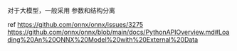 
对于大模型，一般采用 参数和结构分离  

ref  https://github.com/onnx/onnx/issues/3275   
     https://github.com/onnx/onnx/blob/main/docs/PythonAPIOverview.md#Loading%20An%20ONNX%20Model%20with%20External%20Data    

